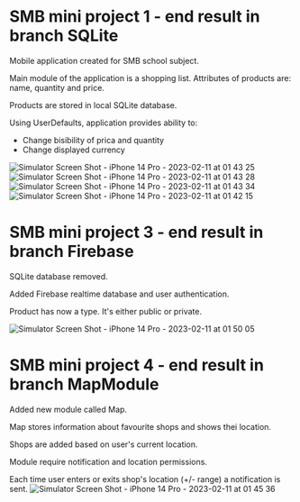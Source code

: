 # SMB mini project 1 - end result in branch SQLite
Mobile application created for SMB school subject.

Main module of the application is a shopping list.
Attributes of products are: name, quantity and price.

Products are stored in local SQLite database.

Using UserDefaults, application provides ability to:
- Change bisibility of prica and quantity
- Change displayed currency


![Simulator Screen Shot - iPhone 14 Pro - 2023-02-11 at 01 43 25](https://user-images.githubusercontent.com/49963924/218228104-d426b2a1-820d-4258-8bfc-f04deec6b835.png)
![Simulator Screen Shot - iPhone 14 Pro - 2023-02-11 at 01 43 28](https://user-images.githubusercontent.com/49963924/218228160-db0df16c-1657-402c-b8b6-75269f55b528.png)
![Simulator Screen Shot - iPhone 14 Pro - 2023-02-11 at 01 43 34](https://user-images.githubusercontent.com/49963924/218228210-005ab15c-46c3-4c64-9a77-3d504c5af22a.png)
![Simulator Screen Shot - iPhone 14 Pro - 2023-02-11 at 01 42 15](https://user-images.githubusercontent.com/49963924/218228084-a1fd4b3d-463c-4935-8177-2af18d17cfac.png)


# SMB mini project 3 - end result in branch Firebase
SQLite database removed.

Added Firebase realtime database and user authentication.

Product has now a type. It's either public or private.

![Simulator Screen Shot - iPhone 14 Pro - 2023-02-11 at 01 50 05](https://user-images.githubusercontent.com/49963924/218228239-544ee087-7d33-446a-ba68-a5dedae6fea7.png)


# SMB mini project 4 - end result in branch MapModule
Added new module called Map.

Map stores information about favourite shops and shows thei location.

Shops are added based on user's current location.

Module require notification and location permissions.

Each time user enters or exits shop's location (+/- range) a notification is sent.
![Simulator Screen Shot - iPhone 14 Pro - 2023-02-11 at 01 45 36](https://user-images.githubusercontent.com/49963924/218228316-9fc13b62-9492-490f-8def-a9798e2dfbae.png)

